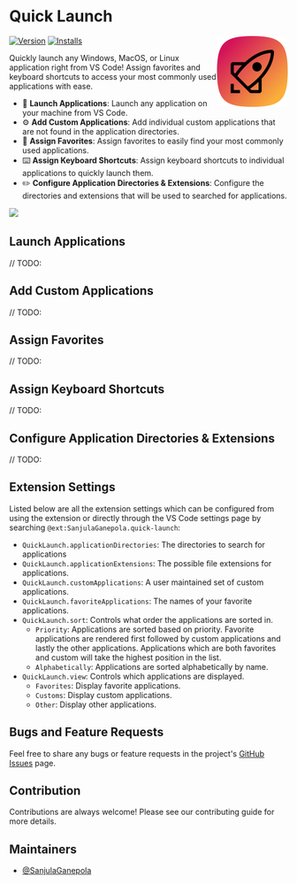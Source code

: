 # Quick Launch

<img src="./icon.png" align="right" width="128" height="128">

[![Version](https://img.shields.io/visual-studio-marketplace/v/SanjulaGanepola.quick-launch)](https://marketplace.visualstudio.com/items?itemName=SanjulaGanepola.quick-launch)
[![Installs](https://img.shields.io/visual-studio-marketplace/i/SanjulaGanepola.quick-launch)](https://marketplace.visualstudio.com/items?itemName=SanjulaGanepola.quick-launch)

Quickly launch any Windows, MacOS, or Linux application right from VS Code! Assign favorites and keyboard shortcuts to access your most commonly used applications with ease.

* 🚀 **Launch Applications**: Launch any application on your machine from VS Code.
* ⚙️ **Add Custom Applications**: Add individual custom applications that are not found in the application directories.
* 🌟 **Assign Favorites**: Assign favorites to easily find your most commonly used applications.
* ⌨️ **Assign Keyboard Shortcuts**: Assign keyboard shortcuts to individual applications to quickly launch them.
* ✏️ **Configure Application Directories & Extensions**: Configure the directories and extensions that will be used to searched for applications.

<img src="./images/quick_launch.gif" style="border-radius: 1%;">

## Launch Applications

// TODO:

## Add Custom Applications

// TODO:

## Assign Favorites

// TODO:

## Assign Keyboard Shortcuts

// TODO:

## Configure Application Directories & Extensions

// TODO:

## Extension Settings

Listed below are all the extension settings which can be configured from using the extension or directly through the VS Code settings page by searching `@ext:SanjulaGanepola.quick-launch`:

* `QuickLaunch.applicationDirectories`: The directories to search for applications
* `QuickLaunch.applicationExtensions`: The possible file extensions for applications.
* `QuickLaunch.customApplications`: A user maintained set of custom applications.
* `QuickLaunch.favoriteApplications`: The names of your favorite applications.
* `QuickLaunch.sort`: Controls what order the applications are sorted in.
    * `Priority`: Applications are sorted based on priority. Favorite applications are rendered first followed by custom applications and lastly the other applications. Applications which are both favorites and custom will take the highest position in the list.
    * `Alphabetically`: Applications are sorted alphabetically by name.
* `QuickLaunch.view`: Controls which applications are displayed.
    * `Favorites`: Display favorite applications.
    * `Customs`: Display custom applications.
    * `Other`: Display other applications.

## Bugs and Feature Requests

Feel free to share any bugs or feature requests in the project's [GitHub Issues](https://github.com/SanjulaGanepola/quick-launch/issues) page.

## Contribution

Contributions are always welcome! Please see our contributing guide for more details.

## Maintainers

* [@SanjulaGanepola](https://github.com/SanjulaGanepola)